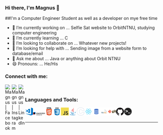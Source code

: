 ### Hi there, I'm Magnus  👋

##I'm a Computer Engineer Student as well as a developer on mye free time
- 🔭 I’m currently working on ... Selfie Sat website to OrbitNTNU, studying computer engineering
- 🌱 I’m currently learning ... C
- 👯 I’m looking to collaborate on ... Whatever new projects!
- 🤔 I’m looking for help with ... Sending image from a website form to database/email
- 💬 Ask me about ... Java or anything about Orbit NTNU
- 😄 Pronouns: ... He/His

### Connect with me:

[<img align="left" alt="Magnus | Facebook" width="22px" src="https://simpleicons.org/icons/facebook.svg" />][facebook]
[<img align="left" alt="Magnus | Instagram" width="22px" src="https://simpleicons.org/icons/instagram.svg" />][instagram]
[<img align="left" alt="Magnus | LinkedIn" width="22px" src="https://simpleicons.org/icons/linkedin.svg" />][linkedin]

<br />

### Languages and Tools:

<img align="left" alt="Visual Studio Code" width="26px" src="https://raw.githubusercontent.com/github/explore/80688e429a7d4ef2fca1e82350fe8e3517d3494d/topics/visual-studio-code/visual-studio-code.png" />
<img align="left" height="40" width="40" src="https://github.com/devicons/devicon/blob/master/icons/intellij/intellij-original-wordmark.svg" />
<img align="left" alt="HTML5" width="26px" src="https://raw.githubusercontent.com/github/explore/80688e429a7d4ef2fca1e82350fe8e3517d3494d/topics/html/html.png" />
<img align="left" alt="CSS3" width="26px" src="https://raw.githubusercontent.com/github/explore/80688e429a7d4ef2fca1e82350fe8e3517d3494d/topics/css/css.png" />
<img align="left" alt="JavaScript" width="26px" src="https://raw.githubusercontent.com/github/explore/80688e429a7d4ef2fca1e82350fe8e3517d3494d/topics/javascript/javascript.png" />
<img align="left" height="26" width="26" src="https://github.com/devicons/devicon/blob/master/icons/java/java-original.svg" />
<img align="left" height="26" width="26" src="https://github.com/devicons/devicon/blob/master/icons/c/c-line.svg" />
<img align="left" alt="React" width="26px" src="https://raw.githubusercontent.com/github/explore/80688e429a7d4ef2fca1e82350fe8e3517d3494d/topics/react/react.png" />
<img align="left" alt="SQL" width="26px" src="https://raw.githubusercontent.com/github/explore/80688e429a7d4ef2fca1e82350fe8e3517d3494d/topics/sql/sql.png" />
<img align="left" alt="MySQL" width="26px" src="https://raw.githubusercontent.com/github/explore/80688e429a7d4ef2fca1e82350fe8e3517d3494d/topics/mysql/mysql.png" />
<img align="left" alt="Git" width="26px" src="https://raw.githubusercontent.com/github/explore/80688e429a7d4ef2fca1e82350fe8e3517d3494d/topics/git/git.png" />
<img align="left" alt="GitHub" width="26px" src="https://raw.githubusercontent.com/github/explore/78df643247d429f6cc873026c0622819ad797942/topics/github/github.png" />
<img align="left" alt="Terminal" width="26px" src="https://raw.githubusercontent.com/github/explore/80688e429a7d4ef2fca1e82350fe8e3517d3494d/topics/terminal/terminal.png" />

<br />
<br />

---


[facebook]: https://www.facebook.com/magnus.bredeli.5/
[instagram]: https://www.instagram.com/magnusbredeli/
[linkedin]: https://www.linkedin.com/in/magnus-bredeli-38b14a1a0/

